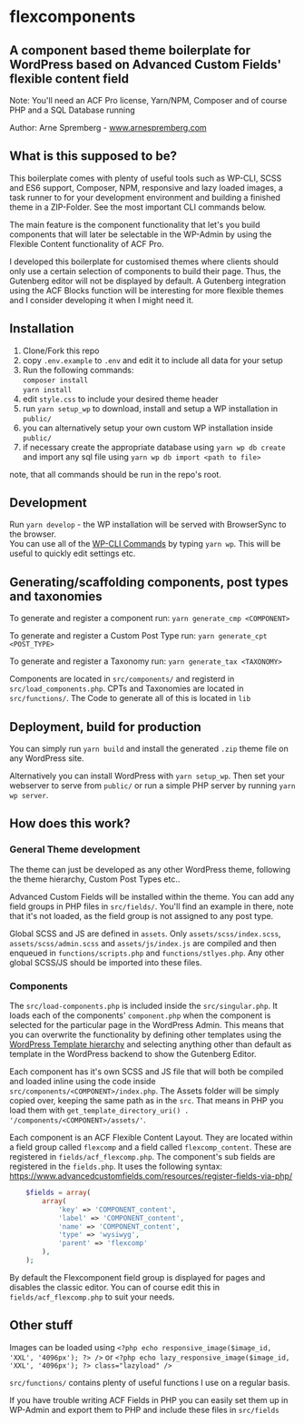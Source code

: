 # flexcomponents
## A component based theme boilerplate for WordPress based on Advanced Custom Fields' flexible content field
Note: You'll need an ACF Pro license, Yarn/NPM, Composer and of course PHP and a SQL Database running

Author: Arne Spremberg - www.arnespremberg.com


## What is this supposed to be?
This boilerplate comes with plenty of useful tools such as WP-CLI, SCSS and ES6 support, Composer, NPM, responsive and lazy loaded images, a task runner to for your development environment and building a finished theme in a ZIP-Folder. See the most important CLI commands below.

The main feature is the component functionality that let's you build components that will later be selectable in the WP-Admin by using the Flexible Content functionality of ACF Pro.

I developed this boilerplate for customised themes where clients should only use a certain selection of components to build their page. Thus, the Gutenberg editor will not be displayed by default. A Gutenberg integration using the ACF Blocks function will be interesting for more flexible themes and I consider developing it when I might need it.


## Installation

1. Clone/Fork this repo
2. copy `.env.example` to `.env` and edit it to include all data for your setup
3. Run the following commands:   
	`composer install`  
	`yarn install`
4. edit `style.css` to include your desired theme header
5. run `yarn setup_wp` to download, install and setup a WP installation in `public/`
6. you can alternatively setup your own custom WP installation inside `public/`
7. if necessary create the appropriate database using `yarn wp db create` and import any sql file using `yarn wp db import <path to file>`

note, that all commands should be run in the repo's root.


## Development

Run `yarn develop` - the WP installation will be served with BrowserSync to the browser.  
You can use all of the [WP-CLI Commands](https://developer.wordpress.org/cli/commands/) by typing `yarn wp`. This will be useful to quickly edit settings etc.


## Generating/scaffolding components, post types and taxonomies

To generate and register a component run:
`yarn generate_cmp <COMPONENT>`

To generate and register a Custom Post Type run:
`yarn generate_cpt <POST_TYPE>`

To generate and register a Taxonomy run:
`yarn generate_tax <TAXONOMY>`

Components are located in `src/components/` and registerd in `src/load_components.php`. CPTs and Taxonomies are located in `src/functions/`. The Code to generate all of this is located in `lib`


## Deployment, build for production

You can simply run `yarn build` and install the generated `.zip` theme file on any WordPress site.

Alternatively you can install WordPress with `yarn setup_wp`. Then set your webserver to serve from `public/` or run a simple PHP server by running `yarn wp server`.


## How does this work?

### General Theme development
The theme can just be developed as any other WordPress theme, following the theme hierarchy, Custom Post Types etc..

Advanced Custom Fields will be installed within the theme. You can add any field groups in PHP files in `src/fields/`. You'll find an example in there, note that it's not loaded, as the field group is not assigned to any post type.

Global SCSS and JS are defined in `assets`. Only `assets/scss/index.scss`, `assets/scss/admin.scss` and `assets/js/index.js` are compiled and then enqueued in `functions/scripts.php` and `functions/stlyes.php`. Any other global SCSS/JS should be imported into these files.

### Components
The `src/load-components.php` is included inside the `src/singular.php`. It loads each of the components' `component.php` when the component is selected for the particular page in the WordPress Admin. This means that you can overwrite the functionality by defining other templates using the [WordPress Template hierarchy](https://developer.wordpress.org/files/2014/10/Screenshot-2019-01-23-00.20.04.png) and selecting anything other than default as template in the WordPress backend to show the Gutenberg Editor.

Each component has it's own SCSS and JS file that will both be compiled and loaded inline using the code inside `src/components/<COMPONENT>/index.php`. 
The Assets folder will be simply copied over, keeping the same path as in the `src`. That means in PHP you load them with `get_template_directory_uri() . '/components/<COMPONENT>/assets/'`.

Each component is an ACF Flexible Content Layout. They are located within a field group called `flexcomp` and a field called `flexcomp_content`. These are registered in `fields/acf_flexcomp.php`.
The component's sub fields are registered in the `fields.php`. It uses the following syntax: https://www.advancedcustomfields.com/resources/register-fields-via-php/

```php
    $fields = array(
        array(
            'key' => 'COMPONENT_content',
            'label' => 'COMPONENT_content',
            'name' => 'COMPONENT_content',
            'type' => 'wysiwyg',
            'parent' => 'flexcomp'
        ),
    );

```

By default the Flexcomponent field group is displayed for pages and disables the classic editor. You can of course edit this in `fields/acf_flexcomp.php` to suit your needs.


## Other stuff

Images can be loaded using `<?php echo responsive_image($image_id, 'XXL', '4096px'); ?> />` or `<?php echo lazy_responsive_image($image_id, 'XXL', '4096px'); ?> class="lazyload" />`

`src/functions/` contains plenty of useful functions I use on a regular basis.

If you have trouble writing ACF Fields in PHP you can easily set them up in WP-Admin and export them to PHP and include these files in `src/fields`
